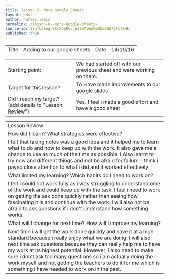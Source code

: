 ```yaml
---
title: lesson 6- More Google Sheets
layout: post
author: harvey.lewis
permalink: /lesson-6--more-google-sheets/
source-id: 1YufLb1egn8Cc5OpRUr_WIfmAQnoKmDLb0ObTjFztXHk
published: true
---
```

<table>
  <tr>
    <td>Title</td>
    <td>Adding to our google sheets</td>
    <td>Date</td>
    <td>14/10/16</td>
  </tr>
</table>


<table>
  <tr>
    <td>Starting point:</td>
    <td>We had started off with our previous sheet and were working on them.</td>
  </tr>
  <tr>
    <td>Target for this lesson?</td>
    <td>To Have made improvements to our google slides</td>
  </tr>
  <tr>
    <td>Did I reach my target? 
(add details to "Lesson Review")</td>
    <td> Yes. I feel i made a good effort and have a good sheet</td>
  </tr>
</table>


<table>
  <tr>
    <td>Lesson Review</td>
  </tr>
  <tr>
    <td>How did I learn? What strategies were effective? </td>
  </tr>
  <tr>
    <td>I felt that taking notes was a good idea and it helped me to learn what to do and how to keep up with the work. It also gave me a chance to use as much of the time as possible. I Also learnt to try new and different things and not be afraid for failure. I think i payed close attention to what i did and it worked effectively.</td>
  </tr>
  <tr>
    <td>What limited my learning? Which habits do I need to work on? </td>
  </tr>
  <tr>
    <td>I felt i could not work fully as i was struggling to understand ome of the work and could keep up with the task. I feel i need to work on getting the ask done quickly rather than seeing how fascinating it is and continue with the work. I will also not be afraid to ask questions if i don't understand how something works.</td>
  </tr>
  <tr>
    <td>What will I change for next time? How will I improve my learning?</td>
  </tr>
  <tr>
    <td>Next time i will get the work done quickly and have it at a high standard because i really enjoy what we are doing. I will also next time ask questions because they can really help me to have my work at its highest potential. However, i also need to make sure i don’t ask too many questions so i am actually doing the work myself and not getting the teachers to do it for me which is something i have needed to work on in the past. </td>
  </tr>
</table>


